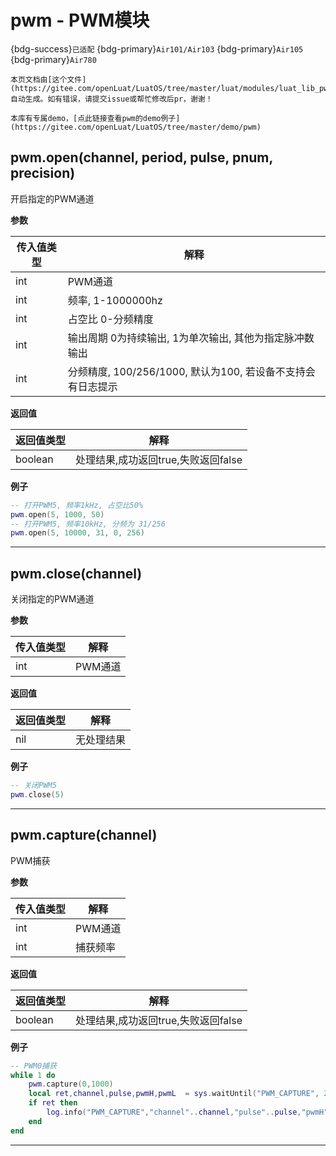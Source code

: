 # pwm - PWM模块

{bdg-success}`已适配` {bdg-primary}`Air101/Air103` {bdg-primary}`Air105` {bdg-primary}`Air780`

```{note}
本页文档由[这个文件](https://gitee.com/openLuat/LuatOS/tree/master/luat/modules/luat_lib_pwm.c)自动生成。如有错误，请提交issue或帮忙修改后pr，谢谢！
```

```{tip}
本库有专属demo，[点此链接查看pwm的demo例子](https://gitee.com/openLuat/LuatOS/tree/master/demo/pwm)
```

## pwm.open(channel, period, pulse, pnum, precision)



开启指定的PWM通道

**参数**

|传入值类型|解释|
|-|-|
|int|PWM通道|
|int|频率, 1-1000000hz|
|int|占空比 0-分频精度|
|int|输出周期 0为持续输出, 1为单次输出, 其他为指定脉冲数输出|
|int|分频精度, 100/256/1000, 默认为100, 若设备不支持会有日志提示|

**返回值**

|返回值类型|解释|
|-|-|
|boolean|处理结果,成功返回true,失败返回false|

**例子**

```lua
-- 打开PWM5, 频率1kHz, 占空比50%
pwm.open(5, 1000, 50)
-- 打开PWM5, 频率10kHz, 分频为 31/256
pwm.open(5, 10000, 31, 0, 256)

```

---

## pwm.close(channel)



关闭指定的PWM通道

**参数**

|传入值类型|解释|
|-|-|
|int|PWM通道|

**返回值**

|返回值类型|解释|
|-|-|
|nil|无处理结果|

**例子**

```lua
-- 关闭PWM5
pwm.close(5)

```

---

## pwm.capture(channel)



PWM捕获

**参数**

|传入值类型|解释|
|-|-|
|int|PWM通道|
|int|捕获频率|

**返回值**

|返回值类型|解释|
|-|-|
|boolean|处理结果,成功返回true,失败返回false|

**例子**

```lua
-- PWM0捕获
while 1 do
    pwm.capture(0,1000)
    local ret,channel,pulse,pwmH,pwmL  = sys.waitUntil("PWM_CAPTURE", 2000)
    if ret then
        log.info("PWM_CAPTURE","channel"..channel,"pulse"..pulse,"pwmH"..pwmH,"pwmL"..pwmL)
    end
end

```

---

